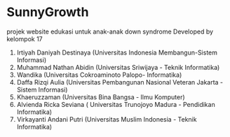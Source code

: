 # SunnyGrowth
projek website edukasi untuk anak-anak down syndrome 
Developed by kelompok 17
1. Irtiyah Daniyah Destinaya (Universitas Indonesia Membangun-Sistem Informasi)
2. Muhammad Nathan Abidin (Universitas Sriwijaya - Teknik Informatika)
3. Wandika (Universitas Cokroaminoto Palopo- Informatika)
4. Daffa Rizqi Aulia (Universitas Pembangunan Nasional Veteran Jakarta - Sistem Informasi)
5. Khaeruzzaman (Universitas Bina Bangsa - Ilmu Komputer)
6. Alvienda Ricka Seviana ( Universitas Trunojoyo Madura - Pendidikan Informatika)
7. Virkayanti Andani Putri (Universitas Muslim Indonesia - Teknik Informatika)
